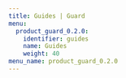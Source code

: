 ```yaml
---
title: Guides | Guard
menu:
  product_guard_0.2.0:
    identifier: guides
    name: Guides
    weight: 40
menu_name: product_guard_0.2.0
---
```


